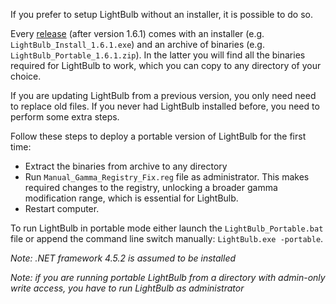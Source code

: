 If you prefer to setup LightBulb without an installer, it is possible to do so.

Every [release](https://github.com/Tyrrrz/LightBulb/releases) (after version 1.6.1) comes with an installer (e.g. `LightBulb_Install_1.6.1.exe`) and an archive of binaries (e.g. `LightBulb_Portable_1.6.1.zip`). In the latter you will find all the binaries required for LightBulb to work, which you can copy to any directory of your choice.

If you are updating LightBulb from a previous version, you only need need to replace old files. If you never had LightBulb installed before, you need to perform some extra steps.

Follow these steps to deploy a portable version of LightBulb for the first time:

- Extract the binaries from archive to any directory
- Run `Manual_Gamma_Registry_Fix.reg` file as administrator. This makes required changes to the registry, unlocking a broader gamma modification range, which is essential for LightBulb.
- Restart computer.

To run LightBulb in portable mode either launch the `LightBulb_Portable.bat` file or append the command line switch manually: `LightBulb.exe -portable`.

_Note: .NET framework 4.5.2 is assumed to be installed_

_Note: if you are running portable LightBulb from a directory with admin-only write access, you have to run LightBulb as administrator_